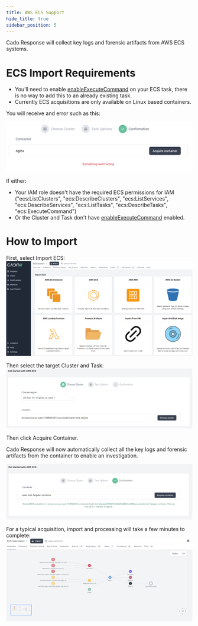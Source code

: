 ```yaml
---
title: AWS ECS Support
hide_title: true
sidebar_position: 5
---
```


Cado Response will collect key logs and forensic artifacts from AWS ECS systems.

# ECS Import Requirements

* You’ll need to enable [enableExecuteCommand](https://docs.aws.amazon.com/AmazonECS/latest/developerguide/ecs-exec.html) on your ECS task, there is no way to add this to an already existing task.
* Currently ECS acquisitions are only available on Linux based containers.

You will receive and error such as this:

![ECS Error](/img/ecs_error.png)

If either:
* Your IAM role doesn't have the required ECS permissions for IAM ("ecs:ListClusters",
								"ecs:DescribeClusters",
								"ecs:ListServices",
								"ecs:DescribeServices",
								"ecs:ListTasks",
								"ecs:DescribeTasks",
								"ecs:ExecuteCommand")
* Or the Cluster and Task don't have [enableExecuteCommand](https://docs.aws.amazon.com/AmazonECS/latest/developerguide/ecs-exec.html) enabled.

# How to Import

First, select Import ECS:
![Import ECS 1](/img/ecs_1.png)

Then select the target Cluster and Task:
![Import ECS 2](/img/ecs_2.png)

Then click Acquire Container.

Cado Response will now automatically collect all the key logs and forensic artifacts from the container to enable an investigation.

![Import ECS 3](/img/ecs_3.png)

For a typical acquisition, import and processing will take a few minutes to complete:
![Import ECS 4](/img/ecs_4.png)


